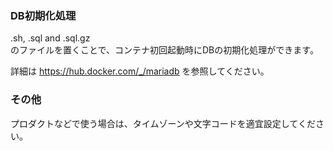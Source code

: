 ### DB初期化処理
.sh, .sql and .sql.gz   
のファイルを置くことで、コンテナ初回起動時にDBの初期化処理ができます。

詳細は https://hub.docker.com/_/mariadb を参照してください。

### その他
プロダクトなどで使う場合は、タイムゾーンや文字コードを適宜設定してください。  
